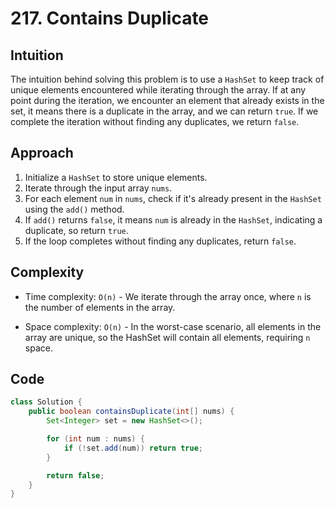 # 217. Contains Duplicate

## Intuition

The intuition behind solving this problem is to use a `HashSet` to keep track of unique elements encountered while iterating through the array. If at any point during the iteration, we encounter an element that already exists in the set, it means there is a duplicate in the array, and we can return `true`. If we complete the iteration without finding any duplicates, we return `false`.

## Approach

1. Initialize a `HashSet` to store unique elements.
2. Iterate through the input array `nums`.
3. For each element `num` in `nums`, check if it's already present in the `HashSet` using the `add()` method.
4. If `add()` returns `false`, it means `num` is already in the `HashSet`, indicating a duplicate, so return `true`.
5. If the loop completes without finding any duplicates, return `false`.

## Complexity

- Time complexity: `O(n)` - We iterate through the array once, where `n` is the number of elements in the array.

- Space complexity: `O(n)` - In the worst-case scenario, all elements in the array are unique, so the HashSet will contain all elements, requiring `n` space.

## Code

```java
class Solution {
    public boolean containsDuplicate(int[] nums) {
        Set<Integer> set = new HashSet<>();

        for (int num : nums) {
            if (!set.add(num)) return true;
        }

        return false;
    }
}
```
